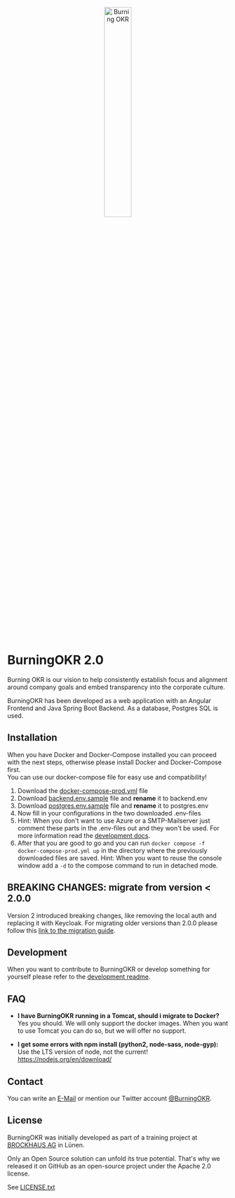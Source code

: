 <p align="center"><img src="/docs/ci/Logo_burningOKR_RGB_web.png" width="35%" height="35%" alt="Burning OKR"/></p>

<br/><br/><br/>

# BurningOKR 2.0

Burning OKR is our vision to help consistently establish focus and alignment around company goals and embed transparency into the corporate culture.

BurningOKR has been developed as a web application with an Angular Frontend and Java Spring Boot Backend. As a database, Postgres SQL is used.

## Installation

When you have Docker and Docker-Compose installed you can proceed with the next steps, otherwise please install Docker and Docker-Compose first.  
You can use our docker-compose file for easy use and compatibility!

1. Download the [docker-compose-prod.yml](/docker/docker-compose-prod.yml) file
2. Download [backend.env.sample](/docker/backend.env.sample) file and **rename** it to backend.env
3. Download [postgres.env.sample](/docker/postgres.env.sample) file and **rename** it to postgres.env
4. Now fill in your configurations in the two downloaded .env-files
5. Hint: When you don't want to use Azure or a SMTP-Mailserver just comment these parts in the .env-files out and they won't be used. For more information read the [development docs](/docs/development.md).
6. After that you are good to go and you can run `docker compose -f docker-compose-prod.yml up` in the directory where the previously downloaded files are saved.
   Hint: When you want to reuse the console window add a `-d` to the compose command to run in detached mode.

## BREAKING CHANGES: migrate from version < 2.0.0

Version 2 introduced breaking changes, like removing the local auth and replacing it with Keycloak. For migrating older versions than 2.0.0 please follow this [link to the migration guide](/docs/migrate_from_older_version_than_2.md).

## Development

When you want to contribute to BurningOKR or develop something for yourself please refer to the [development readme](/docs/development.md).

## FAQ

- **I have BurningOKR running in a Tomcat, should i migrate to Docker?**  
  Yes you should. We will only support the docker images. When you want to use Tomcat you
  can do so, but we will offer no support.

- **I get some errors with npm install (python2, node-sass, node-gyp):**  
  Use the LTS version of node, not the current! <https://nodejs.org/en/download/>

## Contact

You can write an [E-Mail](mailto:burningokr@brockhaus-ag.de) or mention our Twitter account [@BurningOKR](https://twitter.com/BurningOkr).

## License

BurningOKR was initially developed as part of a training project at [BROCKHAUS AG](http://brockhaus-ag.de) in Lünen.

Only an Open Source solution can unfold its true potential. That's why we released it on GitHub as an open-source project under the Apache 2.0 license.

See [LICENSE.txt](LICENSE.txt)
